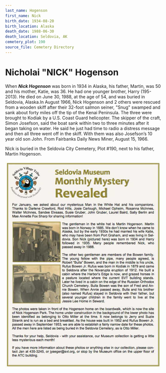 ```yaml
---
last_name: Hogenson
first_name: Nick
birth_date: 1934-08-20
birth_location: Alaska
death_date: 1988-06-30
death_location: Seldovia, AK
cemetery_plot: 190
source_file: Cemetery Directory
---
```

# Nicholai "NICK" Hogenson


When ***Nick Hogenson*** was born in 1934 in Alaska, his father, Martin,
was 50 and his mother, Katie, was 36. He had one younger brother, Harry
(195-2013). He died on June 30, 1988, at the age of 54, and was buried
in Seldovia, Alaska.In August 1966, Nick Hogenson and 2 others were
rescued from a wooden skiff after their 32-foot salmon seiner, "Snug"
swamped and sank about forty miles off the tip of the Kenai Peninsula.
The three were brought to Kodiak by a U.S. Coast Guard helicopter. The
skipper of the craft, Simon Josefson, said the boat sank within two to
three minutes after it began taking on water. He said he just had time
to radio a distress message and then all three went off in the skiff.
With them was also Josefson’s 10 year old son John. From Fairbanks Daily
News Miner, August 15, 1966.

Nick is buried in the Seldovia City Cemetery, Plot \#190, next to his
father, Martin Hogenson.

![](../assets/images/Martin%20Hogenson/media/image1.jpeg)

